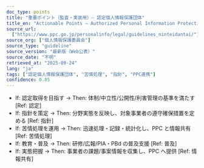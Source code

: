 ```yaml
---
doc_type: points
title: "重要ポイント（監査・実装用）— 認定個人情報保護団体"
title_en: "Actionable Points — Authorized Personal Information Protection Organizations"
source_url:
  ["https://www.ppc.go.jp/personalinfo/legal/guidelines_ninteidantai/"]
source_org: ["個人情報保護委員会"]
source_type: "guideline"
source_version: "最新版（Web公表）"
source_date: "不明"
retrieved_at: "2025-09-24"
lang: "ja"
tags: ["認定個人情報保護団体", "苦情処理", "指針", "PPC連携"]
confidence: 0.85
---
```


- If: 認定取得を目指す → Then: 体制/中立性/公開性/利害管理の基準を満たす [Ref: 認定]
- If: 指針を策定 → Then: 分野実態を反映し、対象事業者の遵守確保措置を定める [Ref: 指針]
- If: 苦情処理を運用 → Then: 迅速処理・記録・統計化し、PPC と情報共有 [Ref: 苦情処理]
- If: 教育・普及 → Then: 研修/広報/PIA・PBd の普及支援 [Ref: 普及]
- If: 実態把握 → Then: 事業者の課題/事案情報を収集し、PPC へ提供 [Ref: 情報共有]
